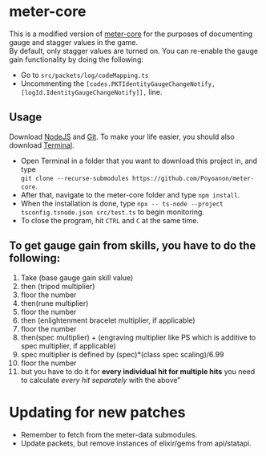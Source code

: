 # meter-core

This is a modified version of [meter-core](https://github.com/lost-ark-dev/meter-core) for the purposes of documenting gauge and stagger values in the game.\
By default, only stagger values are turned on. You can re-enable the gauge gain functionality by doing the following: 
- Go to `src/packets/log/codeMapping.ts` 
- Uncommenting the `[codes.PKTIdentityGaugeChangeNotify, [logId.IdentityGaugeChangeNotify]],` line.

## Usage
Download [NodeJS](https://nodejs.org/en/download) and [Git](https://git-scm.com/downloads). To make your life easier, you should also download [Terminal](https://apps.microsoft.com/detail/9n0dx20hk701?rtc=1&hl=en-sg&gl=SG).
- Open Terminal in a folder that you want to download this project in, and type\
  `git clone --recurse-submodules https://github.com/Poyoanon/meter-core`.
- After that, navigate to the meter-core folder and type `npm install`.
- When the installation is done, type `npx -- ts-node --project tsconfig.tsnode.json src/test.ts` to begin monitoring.
- To close the program, hit `CTRL` and `C` at the same time.

## To get gauge gain from skills, you have to do the following:

1. Take (base gauge gain skill value)
2. then (tripod multiplier)
3. floor the number
4. then(rune multiplier)
5. floor the number
6. then (enlightenment bracelet multiplier, if applicable)
7. floor the number
8. then(spec multiplier) + (engraving multiplier like PS which is additive to spec multiplier, if applicable)
9. spec multiplier is defined by (spec)\*(class spec scaling)/6.99
10. floor the number
11. but you have to do it for **every individual hit for multiple hits** you need to calculate _every hit separately_ with the above”

# Updating for new patches

- Remember to fetch from the meter-data submodules.
- Update packets, but remove instances of elixir/gems from api/statapi.
